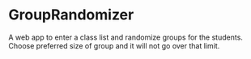 GroupRandomizer
===============

A web app to enter a class list and randomize groups for the students. Choose preferred size of group and it will not go over that limit.
